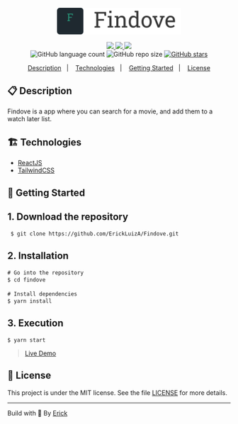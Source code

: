 <p align="center"> 
  <img alt="Findove icon" src="./src/assets/logo.png" width="280"/>
</p> 

<p align="center">
  <a href="https://github.com/ErickLuizA/Findove/graphs/commit-activity" alt="Maintenance">
    <img src="https://img.shields.io/badge/Maintained%3F-yes-1EAE72.svg" />
  </a>

  <a href="https://findove.netlify.app/" alt="Findove website">
    <img src="https://img.shields.io/website-up-down-1EAE72-red/https/findove.netlify.app/" />
  </a>

  <a href="./LICENSE" alt="License: MIT">
    <img src="https://img.shields.io/badge/License-MIT-1EAE72.svg" />
  </a>

<br/>

<img alt="GitHub language count" src="https://img.shields.io/github/languages/count/ErickLuizA/Findove?color=blue">

<img alt="GitHub repo size" src="https://img.shields.io/github/repo-size/ErickLuizA/Findove">

<a href="https://github.com/ErickLuizA/Findove/stargazers">
  <img alt="GitHub stars" src="https://img.shields.io/github/stars/ErickLuizA/Findove?style=social">
</a>


<p align="center">
  <a href="#clipboard-description">Description</a>&nbsp;&nbsp;&nbsp;|&nbsp;&nbsp;&nbsp;
  <a href="#building_construction-technologies">Technologies</a>&nbsp;&nbsp;&nbsp;|&nbsp;&nbsp;&nbsp;
  <a href="#rocket-getting-started">Getting Started</a>&nbsp;&nbsp;&nbsp;|&nbsp;&nbsp;&nbsp;
  <a href="#memo-license">License</a>
</p>


## :clipboard: Description
Findove is a app where you can search for a movie, and add them to a watch later list.



## :building_construction: Technologies
- [ReactJS](https://www.reactjs.org)
- [TailwindCSS](https://tailwindcss.com)


## :rocket: Getting Started

## 1. Download the repository

```shell
 $ git clone https://github.com/ErickLuizA/Findove.git
```

## 2. Installation

``` shell
# Go into the repository
$ cd findove

# Install dependencies
$ yarn install
```

## 3. Execution

```shell
$ yarn start
```

> [Live Demo](https://findove.netlify.app/)


## :memo: License

This project is under the MIT license. See the file [LICENSE](LICENSE) for more details.

---

Build with 💙 By [Erick](https://www.linkedin.com/in/erick-luiz-47151a1a4/)
